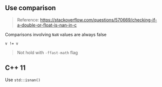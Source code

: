 
## Use comparison
> Reference: https://stackoverflow.com/questions/570669/checking-if-a-double-or-float-is-nan-in-c

Comparisons involving `NaN` values are always false

`v != v`

> Not hold with `-ffast-math` flag

## C++ 11
Use `std::isnan()`